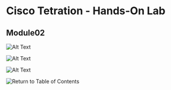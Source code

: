 # Cisco Tetration - Hands-On Lab
  
## Module02
  
![Alt Text](https://onstakinc.github.io/cisco-tetration-hol/labguide/module02/images/module02_000.png)  
  
![Alt Text](https://onstakinc.github.io/cisco-tetration-hol/labguide/module02/images/module02_001.png)  
  
![Alt Text](https://onstakinc.github.io/cisco-tetration-hol/labguide/module02/images/module02_002.png)  
  
  
![Return to Table of Contents](https://onstakinc.github.io/cisco-tetration-hol/labguide/)